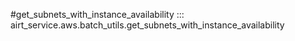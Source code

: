 #get_subnets_with_instance_availability
::: airt_service.aws.batch_utils.get_subnets_with_instance_availability
